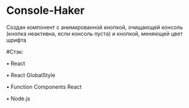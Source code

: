 # Console-Haker

Создан компонент с анимированной кнопкой, очищающей консоль (кнопка неактивна, если консоль пуста) и кнопкой, меняющей цвет шрифта

#Cтэк:

• React

• React GlobalStyle

• Function Components React

• Node.js
